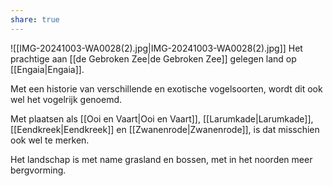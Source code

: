 ```yaml
---
share: true
---
```

![[IMG-20241003-WA0028(2).jpg|IMG-20241003-WA0028(2).jpg]]
Het prachtige aan [[de Gebroken Zee|de Gebroken Zee]] gelegen land op [[Engaia|Engaia]]. 

Met een historie van verschillende en exotische vogelsoorten, wordt dit ook wel het vogelrijk genoemd. 

Met plaatsen als [[Ooi en Vaart|Ooi en Vaart]], [[Larumkade|Larumkade]], [[Eendkreek|Eendkreek]] en [[Zwanenrode|Zwanenrode]], is dat misschien ook wel te merken.

Het landschap is met name grasland en bossen, met in het noorden meer bergvorming. 
